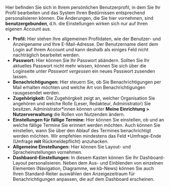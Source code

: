 Hier befinden Sie sich in Ihrem persönlichen Benutzerprofil, in dem Sie Ihr Profil bearbeiten und das System Ihren Bedürnissen entsprechend personalisieren können.
Die Änderungen, die Sie hier vornehmen, sind **benutzergebunden**, d.h. die Einstellungen wirken sich nur auf Ihren eigenen Account aus.

+ **Profil:** Hier stehen Ihre allgemeinen Profildaten, wie der Benutzer- und Anzeigename und Ihre E-Mail-Adresse. Der Benutzername dient dem Login auf Ihrem Account und kann deshalb als einiges Feld nicht nachträglich bearbeitet werden.  
+ **Passwort:** Hier können Sie Ihr Passwort abändern. Sollten Sie Ihr aktuelles Passwort nicht mehr wissen, können Sie sich über die Loginseite unter *Passwort vergessen* ein neues Passwort zusenden lassen.   
+ **Benachrichtigungen:** Hier steuern Sie, ob Sie Benachrichtigungen per Mail erhalten möchten und welche Art von Benachrichtigungen rausgesendet werden. 
+ **Zugehörigkeit:** Die Zugehörgkeit zeigt an, welcher Organisation Sie angehören und welche Rolle (Leser, Redakteur, Administrator) Sie besitzen. Administrator*innen können unter **Meine Einrichtung > Nutzerverwaltung** die Rollen von Nutzenden ändern.  
+ **Einstellungen für fällige Termine:** Hier können Sie einstellen, ob und an welche fällige Termine Sie erinnert werden möchten. Auch können Sie einstellen, wann Sie über den Ablauf des Termines benachrichtigt werden möchten. Wir empfehlen mindestens das Feld *Umfrage-Ende (Umfrage **mit** Rückmeldepflicht) anzuhacken.
+ **Allgemeine Einstellungen:** Hier können Sie Layout- und Spracheinstellungen vornehmen.
+ **Dashbaord-Einstellungen:** In diesem Kasten können Sie Ihr Dashboard-Layout personalisieren. Neben dem Aus- und Einblenden von einzelnen Elementen (Navigation, Diagramme, we:kb-News) können Sie auch Ihren Standard-Reiter auswählen den Anzeigezeitraum für Benachrichtigungen anpassen, die auf dem Dashboard erscheinen.

